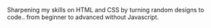Sharpening my skills on HTML and CSS by turning random designs to code.. from beginner to advanced without Javascript.
